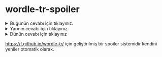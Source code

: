 # wordle-tr-spoiler

<details>
  <summary>Bugünün cevabı için tıklayınız.</summary>
  <br>
    <b> yığın </b>
</details>

<details>
  <summary>Yarının cevabı için tıklayınız</summary>
  <br>
   <b> tırak </b>
</details>

<details>
  <summary>Dünün cevabı için tıklayınız </summary>
  <br>
  <b> rekiz </b>
</details>

https://f.github.io/wordle-tr/ için geliştirilmiş bir spoiler sistemidir kendini yeniler otomatik olarak.

